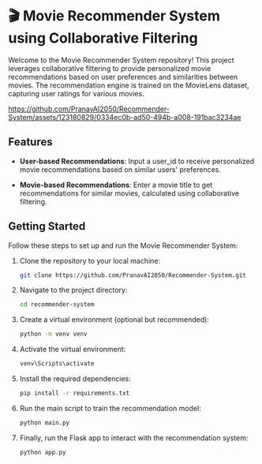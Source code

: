 # 🎬 Movie Recommender System using Collaborative Filtering

Welcome to the Movie Recommender System repository! This project leverages collaborative filtering to provide personalized movie recommendations based on user preferences and similarities between movies. The recommendation engine is trained on the MovieLens dataset, capturing user ratings for various movies.

https://github.com/PranavAI2050/Recommender-System/assets/123180829/0334ec0b-ad50-494b-a008-191bac3234ae

## Features

- **User-based Recommendations**: Input a user_id to receive personalized movie recommendations based on similar users' preferences.

- **Movie-based Recommendations**: Enter a movie title to get recommendations for similar movies, calculated using collaborative filtering.

## Getting Started

Follow these steps to set up and run the Movie Recommender System:

1. Clone the repository to your local machine:

   ```bash
   git clone https://github.com/PranavAI2050/Recommender-System.git

2. Navigate to the project directory:
    ```bash
    cd recommender-system

3. Create a virtual environment (optional but recommended):
   ```bash
   python -m venv venv

4. Activate the virtual environment:
   ```bash
   venv\Scripts\activate

5. Install the required dependencies:
   ```bash
   pip install -r requirements.txt
6. Run the main script to train the recommendation model:
   ```bash
   python main.py

7. Finally, run the Flask app to interact with the recommendation system:
   ```bash
   python app.py

